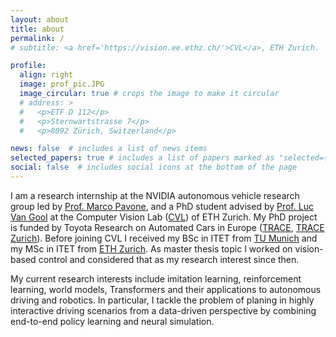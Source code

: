 ```yaml
---
layout: about
title: about
permalink: /
# subtitle: <a href='https://vision.ee.ethz.ch/'>CVL</a>, ETH Zurich.

profile:
  align: right
  image: prof_pic.JPG
  image_circular: true # crops the image to make it circular
  # address: >
  #   <p>ETF D 112</p>
  #   <p>Sternwartstrasse 7</p>
  #   <p>8092 Zürich, Switzerland</p>

news: false  # includes a list of news items
selected_papers: true # includes a list of papers marked as "selected={true}"
social: false  # includes social icons at the bottom of the page
---
```


I am a research internship at the NVIDIA autonomous vehicle research group led by [Prof. Marco Pavone](https://research.nvidia.com/person/marco-pavone), and a PhD student advised by [Prof. Luc Van Gool](https://vision.ee.ethz.ch/people-details.OTAyMzM=.TGlzdC8zMjQ4LC0xOTcxNDY1MTc4.html) at the Computer Vision Lab ([CVL](https://vision.ee.ethz.ch/)) of ETH Zurich.
My PhD project is funded by Toyota Research on Automated Cars in Europe ([TRACE](https://www.trace-lab.com/), [TRACE Zurich](https://www.trace.ethz.ch/)).
Before joining CVL I received my BSc in ITET from [TU Munich](https://www.tum.de/) and my MSc in ITET from [ETH Zurich](https://ethz.ch/de.html).
As master thesis topic I worked on vision-based control and considered that as my research interest since then.

My current research interests include imitation learning, reinforcement learning, world models, Transformers and their applications to autonomous driving and robotics.
In particular, I tackle the problem of planing in highly interactive driving scenarios from a data-driven perspective by combining end-to-end policy learning and neural simulation.
